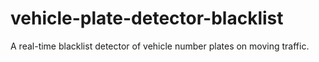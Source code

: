 # vehicle-plate-detector-blacklist
A real-time blacklist detector of vehicle number plates on moving traffic.
